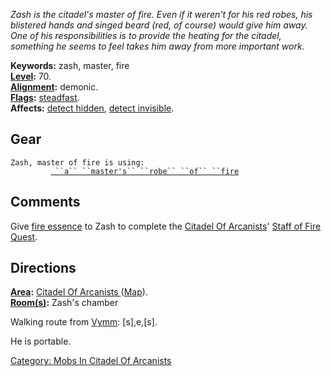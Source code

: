 *Zash is the citadel's master of fire. Even if it weren't for his red
robes, his blistered hands and singed beard (red, of course) would give
him away. One of his responsibilities is to provide the heating for the
citadel, something he seems to feel takes him away from more important
work.*

**Keywords:** zash, master, fire  
**[Level](Level "wikilink"):** 70.  
**[Alignment](Alignment "wikilink"):** demonic.  
**[Flags](:Category:_Mob_Types "wikilink"):**
[steadfast](Sentinel_Mobs "wikilink").  
**Affects:** [detect hidden](Detect_Hidden "wikilink"), [detect
invisible](Detect_Invis "wikilink").  

## Gear

`Zash, master of fire is using:`  
`   `<worn on body>`      `[` ``a`` ``master's`` ``robe`` ``of`` ``fire`](Master's_Robe_Of_Fire "wikilink")

## Comments

Give [fire essence](Fire_Essence "wikilink") to Zash to complete the
[Citadel Of Arcanists](:Category:_Citadel_Of_Arcanists "wikilink")'
[Staff of Fire Quest](Staff_Of_Fire_Quest "wikilink").

## Directions

**[Area](:Category:_Areas "wikilink"):** [Citadel Of Arcanists
](:Category:_Citadel_Of_Arcanists "wikilink")
([Map](Citadel_Of_Arcanists_Map "wikilink")).  
**[Room(s)](:Category:_Rooms "wikilink"):** Zash's chamber

Walking route from [Vymm](Vymm "wikilink"): \[s\],e,\[s\].

He is portable.

[Category: Mobs In Citadel Of
Arcanists](Category:_Mobs_In_Citadel_Of_Arcanists "wikilink")
